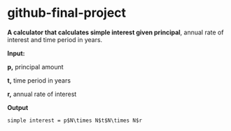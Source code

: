 # github-final-project

**A calculator that calculates simple interest given principal**, annual rate of interest and time period in years.


**Input:**

   **p,** principal amount
   
   **t,** time period in years
   
   **r,** annual rate of interest
   
**Output**

    simple interest = p$N\times N$t$N\times N$r
